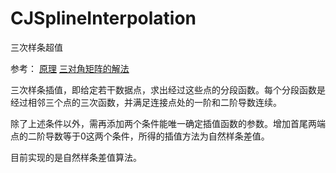 # CJSplineInterpolation
三次样条超值

参考：
[原理](https://zh.wikipedia.org/wiki/样条插值)
[三对角矩阵的解法](http://www.cnblogs.com/xpvincent/archive/2013/01/25/2877411.html)

三次样条插值，即给定若干数据点，求出经过这些点的分段函数。每个分段函数是经过相邻三个点的三次函数，并满足连接点处的一阶和二阶导数连续。

除了上述条件以外，需再添加两个条件能唯一确定插值函数的参数。增加首尾两端点的二阶导数等于0这两个条件，所得的插值方法为自然样条差值。

目前实现的是自然样条差值算法。
